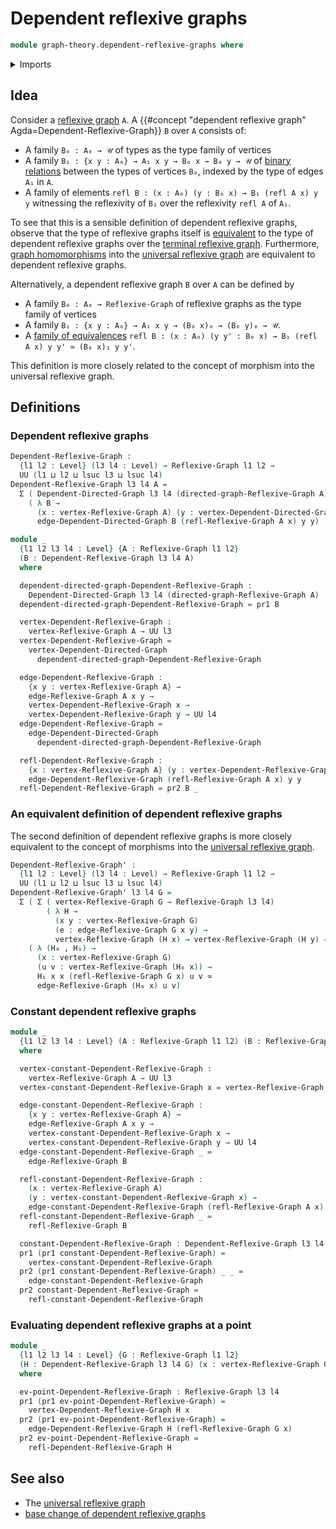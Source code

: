 # Dependent reflexive graphs

```agda
module graph-theory.dependent-reflexive-graphs where
```

<details><summary>Imports</summary>

```agda
open import foundation.dependent-pair-types
open import foundation.equivalences
open import foundation.universe-levels

open import graph-theory.dependent-directed-graphs
open import graph-theory.reflexive-graphs
```

</details>

## Idea

Consider a [reflexive graph](graph-theory.reflexive-graphs.md) `A`. A
{{#concept "dependent reflexive graph" Agda=Dependent-Reflexive-Graph}} `B` over
`A` consists of:

- A family `B₀ : A₀ → 𝒰` of types as the type family of vertices
- A family `B₁ : {x y : A₀} → A₁ x y → B₀ x → B₀ y → 𝒰` of
  [binary relations](foundation.binary-relations.md) between the types of
  vertices `B₀`, indexed by the type of edges `A₁` in `A`.
- A family of elements `refl B : (x : A₀) (y : B₀ x) → B₁ (refl A x) y y`
  witnessing the reflexivity of `B₁` over the reflexivity `refl A` of `A₁`.

To see that this is a sensible definition of dependent reflexive graphs, observe
that the type of reflexive graphs itself is
[equivalent](foundation-core.equivalences.md) to the type of dependent reflexive
graphs over the
[terminal reflexive graph](graph-theory.terminal-reflexive-graphs.md).
Furthermore, [graph homomorphisms](graph-theory.morphisms-reflexive-graphs.md)
into the [universal reflexive graph](graph-theory.universal-reflexive-graph.md)
are equivalent to dependent reflexive graphs.

Alternatively, a dependent reflexive graph `B` over `A` can be defined by

- A family `B₀ : A₀ → Reflexive-Graph` of reflexive graphs as the type family of
  vertices
- A family `B₁ : {x y : A₀} → A₁ x y → (B₀ x)₀ → (B₀ y)₀ → 𝒰`.
- A [family of equivalences](foundation.families-of-equivalences.md)
  `refl B : (x : A₀) (y y' : B₀ x) → B₁ (refl A x) y y' ≃ (B₀ x)₁ y y'`.

This definition is more closely related to the concept of morphism into the
universal reflexive graph.

## Definitions

### Dependent reflexive graphs

```agda
Dependent-Reflexive-Graph :
  {l1 l2 : Level} (l3 l4 : Level) → Reflexive-Graph l1 l2 →
  UU (l1 ⊔ l2 ⊔ lsuc l3 ⊔ lsuc l4)
Dependent-Reflexive-Graph l3 l4 A =
  Σ ( Dependent-Directed-Graph l3 l4 (directed-graph-Reflexive-Graph A))
    ( λ B →
      (x : vertex-Reflexive-Graph A) (y : vertex-Dependent-Directed-Graph B x) →
      edge-Dependent-Directed-Graph B (refl-Reflexive-Graph A x) y y)

module _
  {l1 l2 l3 l4 : Level} {A : Reflexive-Graph l1 l2}
  (B : Dependent-Reflexive-Graph l3 l4 A)
  where

  dependent-directed-graph-Dependent-Reflexive-Graph :
    Dependent-Directed-Graph l3 l4 (directed-graph-Reflexive-Graph A)
  dependent-directed-graph-Dependent-Reflexive-Graph = pr1 B

  vertex-Dependent-Reflexive-Graph :
    vertex-Reflexive-Graph A → UU l3
  vertex-Dependent-Reflexive-Graph =
    vertex-Dependent-Directed-Graph
      dependent-directed-graph-Dependent-Reflexive-Graph

  edge-Dependent-Reflexive-Graph :
    {x y : vertex-Reflexive-Graph A} →
    edge-Reflexive-Graph A x y →
    vertex-Dependent-Reflexive-Graph x →
    vertex-Dependent-Reflexive-Graph y → UU l4
  edge-Dependent-Reflexive-Graph =
    edge-Dependent-Directed-Graph
      dependent-directed-graph-Dependent-Reflexive-Graph

  refl-Dependent-Reflexive-Graph :
    {x : vertex-Reflexive-Graph A} (y : vertex-Dependent-Reflexive-Graph x) →
    edge-Dependent-Reflexive-Graph (refl-Reflexive-Graph A x) y y
  refl-Dependent-Reflexive-Graph = pr2 B _
```

### An equivalent definition of dependent reflexive graphs

The second definition of dependent reflexive graphs is more closely equivalent
to the concept of morphisms into the
[universal reflexive graph](graph-theory.universal-reflexive-graph.md).

```agda
Dependent-Reflexive-Graph' :
  {l1 l2 : Level} (l3 l4 : Level) → Reflexive-Graph l1 l2 →
  UU (l1 ⊔ l2 ⊔ lsuc l3 ⊔ lsuc l4)
Dependent-Reflexive-Graph' l3 l4 G =
  Σ ( Σ ( vertex-Reflexive-Graph G → Reflexive-Graph l3 l4)
        ( λ H →
          (x y : vertex-Reflexive-Graph G)
          (e : edge-Reflexive-Graph G x y) →
          vertex-Reflexive-Graph (H x) → vertex-Reflexive-Graph (H y) → UU l4))
    ( λ (H₀ , H₁) →
      (x : vertex-Reflexive-Graph G)
      (u v : vertex-Reflexive-Graph (H₀ x)) →
      H₁ x x (refl-Reflexive-Graph G x) u v ≃
      edge-Reflexive-Graph (H₀ x) u v)
```

### Constant dependent reflexive graphs

```agda
module _
  {l1 l2 l3 l4 : Level} (A : Reflexive-Graph l1 l2) (B : Reflexive-Graph l3 l4)
  where

  vertex-constant-Dependent-Reflexive-Graph :
    vertex-Reflexive-Graph A → UU l3
  vertex-constant-Dependent-Reflexive-Graph x = vertex-Reflexive-Graph B

  edge-constant-Dependent-Reflexive-Graph :
    {x y : vertex-Reflexive-Graph A} →
    edge-Reflexive-Graph A x y →
    vertex-constant-Dependent-Reflexive-Graph x →
    vertex-constant-Dependent-Reflexive-Graph y → UU l4
  edge-constant-Dependent-Reflexive-Graph _ =
    edge-Reflexive-Graph B

  refl-constant-Dependent-Reflexive-Graph :
    (x : vertex-Reflexive-Graph A)
    (y : vertex-constant-Dependent-Reflexive-Graph x) →
    edge-constant-Dependent-Reflexive-Graph (refl-Reflexive-Graph A x) y y
  refl-constant-Dependent-Reflexive-Graph _ =
    refl-Reflexive-Graph B

  constant-Dependent-Reflexive-Graph : Dependent-Reflexive-Graph l3 l4 A
  pr1 (pr1 constant-Dependent-Reflexive-Graph) =
    vertex-constant-Dependent-Reflexive-Graph
  pr2 (pr1 constant-Dependent-Reflexive-Graph) _ _ =
    edge-constant-Dependent-Reflexive-Graph
  pr2 constant-Dependent-Reflexive-Graph =
    refl-constant-Dependent-Reflexive-Graph
```

### Evaluating dependent reflexive graphs at a point

```agda
module _
  {l1 l2 l3 l4 : Level} {G : Reflexive-Graph l1 l2}
  (H : Dependent-Reflexive-Graph l3 l4 G) (x : vertex-Reflexive-Graph G)
  where

  ev-point-Dependent-Reflexive-Graph : Reflexive-Graph l3 l4
  pr1 (pr1 ev-point-Dependent-Reflexive-Graph) =
    vertex-Dependent-Reflexive-Graph H x
  pr2 (pr1 ev-point-Dependent-Reflexive-Graph) =
    edge-Dependent-Reflexive-Graph H (refl-Reflexive-Graph G x)
  pr2 ev-point-Dependent-Reflexive-Graph =
    refl-Dependent-Reflexive-Graph H
```

## See also

- The [universal reflexive graph](graph-theory.universal-reflexive-graph.md)
- [base change of dependent reflexive graphs](graph-theory.base-change-dependent-reflexive-graphs.md)
